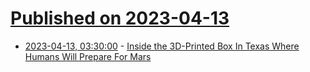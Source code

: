 # [Published on 2023-04-13](index.md)

* [2023-04-13, 03:30:00](https://science.slashdot.org/story/23/04/12/235248/inside-the-3d-printed-box-in-texas-where-humans-will-prepare-for-mars?utm_source=rss1.0mainlinkanon&utm_medium=feed) - [Inside the 3D-Printed Box In Texas Where Humans Will Prepare For Mars](https://science.slashdot.org/story/23/04/12/235248/inside-the-3d-printed-box-in-texas-where-humans-will-prepare-for-mars?utm_source=rss1.0mainlinkanon&utm_medium=feed)
